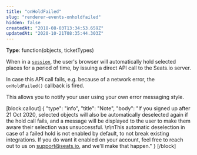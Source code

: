 ```yaml
---
title: "onHoldFailed"
slug: "renderer-events-onholdfailed"
hidden: false
createdAt: "2018-08-03T13:34:53.659Z"
updatedAt: "2020-10-21T08:35:44.303Z"
---
```

**Type**: function(objects, ticketTypes)

When in a [`session`](doc:renderer-config-session), the user&#39;s browser will automatically hold selected places for a period of time, by issuing a direct API call to the Seats.io server.  

In case this API call fails, e.g. because of a network error, the `onHoldFailed()` callback is fired. 

This allows you to notify your user using your own error messaging style.


[block:callout]
{
  &quot;type&quot;: &quot;info&quot;,
  &quot;title&quot;: &quot;Note&quot;,
  &quot;body&quot;: &quot;If you signed up after 21 Oct 2020, selected objects will also be automatically deselected again if the hold call fails, and a message will be displayed to the user to make them aware their selection was unsuccessful. \n\nThis automatic deselection in case of a failed hold is not enabled by default, to not break existing integrations. If you do want it enabled on your account, feel free to reach out to us on [support@seats.io](mailto:support@seats.io), and we&#39;ll make that happen.&quot;
}
[/block]
